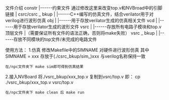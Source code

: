 文件介绍
constr
|------约束文件 通过修改这里来改变top.v和NVBroad中的引脚链接
|
csrc/csrc _ bkup
|
|------C++编写的仿真文件，结合verilator用于对verilog进行波形仿真
obj
|
|------用于存放verilator生成的仿真相关文件
vcd
|
|------用于存放verilator生成的波形文件
vsrc
|
|------存放所有电路子模块和top.v顶层文件
|（需要保证所有文件的语法正确，否则将make失败）
vsrc _ bkup
|
|------存放不同模块的top文件/未完成的电路文件

使用方法：
1.仿真
	修改Makefile中的SIMNAME 对硬件进行波形仿真
	其中SIMNAME = xxx    存放于(./csrc_bkup/sim_)xxx 与verilog名称保持一致
	
	在/npc文件夹下 make sim即可得到仿真结果
2.接入NVBoard
	将./vsrc_bkup/xxx_top.v 复制到vsrc/top.v
	即： cp ./vsrc_bkup/xxx_top.v vsrc/top.v

	在/npc文件夹下 make clean 后 make run
